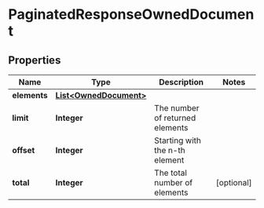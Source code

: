 
# PaginatedResponseOwnedDocument

## Properties
Name | Type | Description | Notes
------------ | ------------- | ------------- | -------------
**elements** | [**List&lt;OwnedDocument&gt;**](OwnedDocument.md) |  | 
**limit** | **Integer** | The number of returned elements | 
**offset** | **Integer** | Starting with the n-th element | 
**total** | **Integer** | The total number of elements |  [optional]



